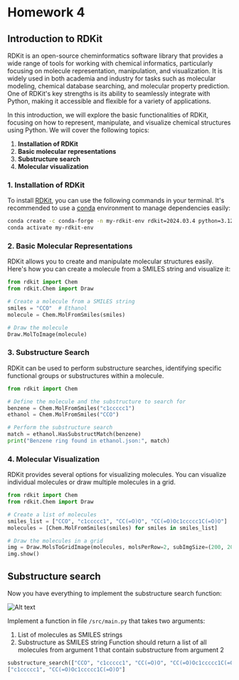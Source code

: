 # Homework 4
## Introduction to RDKit

RDKit is an open-source cheminformatics software library that provides a wide range of tools for working with chemical informatics, particularly focusing on molecule representation, manipulation, and visualization. It is widely used in both academia and industry for tasks such as molecular modeling, chemical database searching, and molecular property prediction. One of RDKit's key strengths is its ability to seamlessly integrate with Python, making it accessible and flexible for a variety of applications.

In this introduction, we will explore the basic functionalities of RDKit, focusing on how to represent, manipulate, and visualize chemical structures using Python. We will cover the following topics:

1. **Installation of RDKit**
2. **Basic molecular representations**
3. **Substructure search**
4. **Molecular visualization**

### 1. Installation of RDKit

To install [RDKit](https://www.rdkit.org/docs/Install.html), you can use the following commands in your terminal. It's recommended to use a [conda](https://docs.anaconda.com/miniconda/) environment to manage dependencies easily:

```sh
conda create -c conda-forge -n my-rdkit-env rdkit=2024.03.4 python=3.12
conda activate my-rdkit-env
```

### 2. Basic Molecular Representations

RDKit allows you to create and manipulate molecular structures easily. Here's how you can create a molecule from a SMILES string and visualize it:

```python
from rdkit import Chem
from rdkit.Chem import Draw

# Create a molecule from a SMILES string
smiles = "CCO"  # Ethanol
molecule = Chem.MolFromSmiles(smiles)

# Draw the molecule
Draw.MolToImage(molecule)
```

### 3. Substructure Search

RDKit can be used to perform substructure searches, identifying specific functional groups or substructures within a molecule.

```python
from rdkit import Chem

# Define the molecule and the substructure to search for
benzene = Chem.MolFromSmiles("c1ccccc1")
ethanol = Chem.MolFromSmiles("CCO")

# Perform the substructure search
match = ethanol.HasSubstructMatch(benzene)
print("Benzene ring found in ethanol.json:", match)
```

### 4. Molecular Visualization

RDKit provides several options for visualizing molecules. You can visualize individual molecules or draw multiple molecules in a grid.

```python
from rdkit import Chem
from rdkit.Chem import Draw

# Create a list of molecules
smiles_list = ["CCO", "c1ccccc1", "CC(=O)O", "CC(=O)Oc1ccccc1C(=O)O"]
molecules = [Chem.MolFromSmiles(smiles) for smiles in smiles_list]

# Draw the molecules in a grid
img = Draw.MolsToGridImage(molecules, molsPerRow=2, subImgSize=(200, 200), returnPNG=False)
img.show()
```

## Substructure search
Now you have everything to implement the substructure search function:

<img title="a title" alt="Alt text" src="../../images/1.png">

Implement a function in file `/src/main.py` that takes two arguments:
1. List of molecules as SMILES strings
2. Substructure as SMILES string
Function should return a list of all molecules from argument 1 that contain substructure from argument 2

```python
substructure_search(["CCO", "c1ccccc1", "CC(=O)O", "CC(=O)Oc1ccccc1C(=O)O"], "c1ccccc1")
["c1ccccc1", "CC(=O)Oc1ccccc1C(=O)O"]
```
